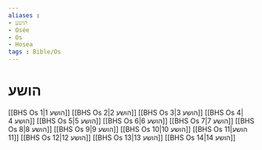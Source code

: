```yaml
---
aliases : 
- הושע
- Osée
- Os
- Hosea
tags : Bible/Os
---
```


# הושע

[[BHS Os 1|הושע 1]]
[[BHS Os 2|הושע 2]]
[[BHS Os 3|הושע 3]]
[[BHS Os 4|הושע 4]]
[[BHS Os 5|הושע 5]]
[[BHS Os 6|הושע 6]]
[[BHS Os 7|הושע 7]]
[[BHS Os 8|הושע 8]]
[[BHS Os 9|הושע 9]]
[[BHS Os 10|הושע 10]]
[[BHS Os 11|הושע 11]]
[[BHS Os 12|הושע 12]]
[[BHS Os 13|הושע 13]]
[[BHS Os 14|הושע 14]]
